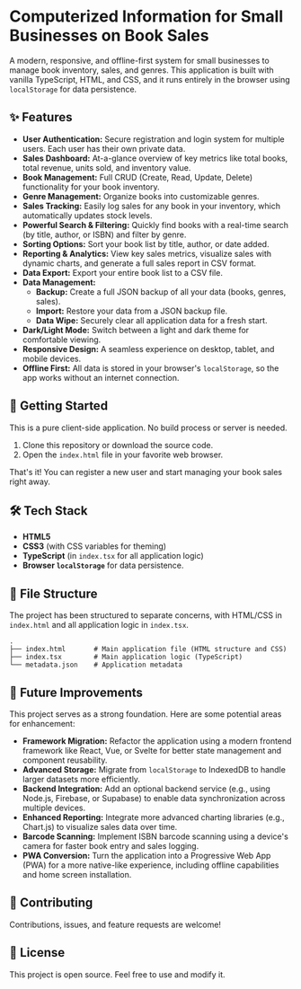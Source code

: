 # Computerized Information for Small Businesses on Book Sales

A modern, responsive, and offline-first system for small businesses to manage book inventory, sales, and genres. This application is built with vanilla TypeScript, HTML, and CSS, and it runs entirely in the browser using `localStorage` for data persistence.

## ✨ Features

-   **User Authentication:** Secure registration and login system for multiple users. Each user has their own private data.
-   **Sales Dashboard:** At-a-glance overview of key metrics like total books, total revenue, units sold, and inventory value.
-   **Book Management:** Full CRUD (Create, Read, Update, Delete) functionality for your book inventory.
-   **Genre Management:** Organize books into customizable genres.
-   **Sales Tracking:** Easily log sales for any book in your inventory, which automatically updates stock levels.
-   **Powerful Search & Filtering:** Quickly find books with a real-time search (by title, author, or ISBN) and filter by genre.
-   **Sorting Options:** Sort your book list by title, author, or date added.
-   **Reporting & Analytics:** View key sales metrics, visualize sales with dynamic charts, and generate a full sales report in CSV format.
-   **Data Export:** Export your entire book list to a CSV file.
-   **Data Management:**
    -   **Backup:** Create a full JSON backup of all your data (books, genres, sales).
    -   **Import:** Restore your data from a JSON backup file.
    -   **Data Wipe:** Securely clear all application data for a fresh start.
-   **Dark/Light Mode:** Switch between a light and dark theme for comfortable viewing.
-   **Responsive Design:** A seamless experience on desktop, tablet, and mobile devices.
-   **Offline First:** All data is stored in your browser's `localStorage`, so the app works without an internet connection.

## 🚀 Getting Started

This is a pure client-side application. No build process or server is needed.

1.  Clone this repository or download the source code.
2.  Open the `index.html` file in your favorite web browser.

That's it! You can register a new user and start managing your book sales right away.

## 🛠️ Tech Stack

-   **HTML5**
-   **CSS3** (with CSS variables for theming)
-   **TypeScript** (in `index.tsx` for all application logic)
-   **Browser `localStorage`** for data persistence.

## 📂 File Structure

The project has been structured to separate concerns, with HTML/CSS in `index.html` and all application logic in `index.tsx`.

```
.
├── index.html       # Main application file (HTML structure and CSS)
├── index.tsx        # Main application logic (TypeScript)
└── metadata.json    # Application metadata
```

## 🔮 Future Improvements

This project serves as a strong foundation. Here are some potential areas for enhancement:

-   **Framework Migration:** Refactor the application using a modern frontend framework like React, Vue, or Svelte for better state management and component reusability.
-   **Advanced Storage:** Migrate from `localStorage` to IndexedDB to handle larger datasets more efficiently.
-   **Backend Integration:** Add an optional backend service (e.g., using Node.js, Firebase, or Supabase) to enable data synchronization across multiple devices.
-   **Enhanced Reporting:** Integrate more advanced charting libraries (e.g., Chart.js) to visualize sales data over time.
-   **Barcode Scanning:** Implement ISBN barcode scanning using a device's camera for faster book entry and sales logging.
-   **PWA Conversion:** Turn the application into a Progressive Web App (PWA) for a more native-like experience, including offline capabilities and home screen installation.

## 🤝 Contributing

Contributions, issues, and feature requests are welcome!

## 📄 License

This project is open source. Feel free to use and modify it.